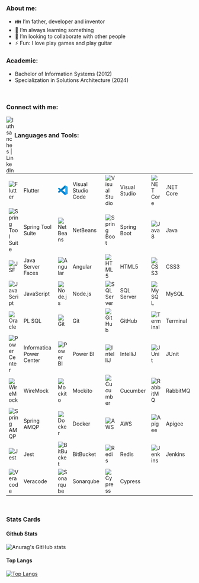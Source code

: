 ### About me:
- 👪 I’m father, developer and inventor
- 🌱 I’m always learning something
- 👯 I’m looking to collaborate with other people
- ⚡ Fun: I love play games and play guitar

### Academic: 
- Bachelor of Information Systems (2012)
- Specialization in Solutions Architecture (2024)
 
<br />

### Connect with me:

[<img align="left" alt="luthsanches | LinkedIn" width="22px" src="https://cdn.jsdelivr.net/npm/simple-icons@v3/icons/linkedin.svg" />][linkedin]


<br />

### Languages and Tools:


<table border="0">
<tr>
    <td><img align="left" alt="Flutter" width="26px" src="https://miro.medium.com/max/1000/1*ilC2Aqp5sZd1wi0CopD1Hw.png"></td>
    <td>Flutter</td>
    <td><img align="left" alt="Visual Studio Code" width="26px" src="https://raw.githubusercontent.com/github/explore/80688e429a7d4ef2fca1e82350fe8e3517d3494d/topics/visual-studio-code/visual-studio-code.png"></td>
    <td>Visual Studio Code</td>
    <td><img align="left" alt="Visual Studio" width="26px" src="https://th.bing.com/th/id/OIP.zZ3PAHMT2YQGpTW783sC9gHaFy?pid=Api&rs=1"></td>
    <td>Visual Studio</td>
    <td><img align="left" alt=".NET Core" width="26px" src="https://upload.wikimedia.org/wikipedia/commons/thumb/e/ee/.NET_Core_Logo.svg/1200px-.NET_Core_Logo.svg.png"></td>
    <td>.NET Core</td>  
<tr>
    <td><img align="left" alt="Spring Tool Suite" width="26px" src="https://encrypted-tbn0.gstatic.com/images?q=tbn%3AANd9GcRRtQyXi1necbFlJOetK3_3MHaLeHDGZ-C3pw&usqp=CAU" /></td>
    <td>Spring Tool Suite</td>
    <td><img align="left" alt="NetBeans" width="26px" src="https://miro.medium.com/max/400/1*XPf1OhlUMgbo39OhroBMyA.png" /></td>
    <td>NetBeans</td>
    <td><img align="left" alt="Spring Boot" width="26px" src="https://klauslaube.com.br/static/53761801e751a743e9d088f6a0383f9a/spring-boot-project-logo.png" /></td>
    <td>Spring Boot</td>
    <td><img align="left" alt="Java 8" width="26px" src="https://img2.gratispng.com/20180517/zve/kisspng-java-programmer-computer-programming-logo-5afe2f1dcf9897.0745314915266076458503.jpg" /></td>
    <td>Java</td>
</tr>
<tr>
    <td><img align="left" alt="JSF" width="26px" src="https://cdn2.auth0.com/blog/boot-faces/jsf-logo.png" /></td>
    <td>Java Server Faces</td>
    <td><img align="left" alt="Angular" width="26px" src="https://angular.io/assets/images/logos/angularjs/AngularJS-Shield.svg" /></td>
    <td>Angular</td>
    <td><img align="left" alt="HTML5" width="26px" src="https://logodownload.org/wp-content/uploads/2016/10/html5-logo-10.png" /></td>
    <td>HTML5</td>
    <td><img align="left" alt="CSS3" width="26px" src="https://img2.gratispng.com/20180816/rcw/kisspng-cascading-style-sheets-logo-clip-art-css3-html-5b7617f67bd3d6.3499284915344660385072.jpg" /></td>
    <td>CSS3</td>
</tr>
<tr>
    <td><img align="left" alt="JavaScript" width="26px" src="https://p1.hiclipart.com/preview/951/574/485/react-logo-javascript-redux-vuejs-angular-angularjs-expressjs-front-and-back-ends-png-clipart.jpg" /></td>
    <td>JavaScript</td>
    <td><img align="left" alt="Node.js" width="26px" src="https://banner2.cleanpng.com/20180425/jrw/ave9tlfdy.webp" /></td>
    <td>Node.js</td>
    <td><img align="left" alt="SQL Server" width="26px" src="https://img2.gratispng.com/20180705/jhx/kisspng-microsoft-sql-server-computer-servers-dblink-5b3ea014e90550.0487060715308308689545.jpg" /></td>
    <td>SQL Server</td>
    <td><img align="left" alt="MySQL" width="26px" src="https://img2.gratispng.com/20180803/bkf/kisspng-logo-mysql-database-phpmyadmin-mysql-digital-agency-maidenhead-web-agency-uk-5b6475c3513438.3209368415333104033326.jpg" /></td>
    <td>MySQL</td>
</tr>
<tr>
    <td><img align="left" alt="Oracle" width="26px" src="https://miro.medium.com/max/510/1*gXwiO-F1wgyeykGFnQ1iIg.png" /></td>
    <td>PL SQL</td>
    <td><img align="left" alt="Git" width="26px" src="https://img2.gratispng.com/20180824/xrj/kisspng-computer-icons-pro-git-portable-network-graphics-i-git-book-pro-git-app-app-5b80546c0b1311.5417567715351368760454.jpg" /></td>
    <td>Git</td>
    <td><img align="left" alt="GitHub" width="26px" src="https://i.pinimg.com/originals/b1/5e/ed/b15eedbdafbbdbca3249e3942f4faf3b.png" /></td>
    <td>GitHub</td>
    <td><img align="left" alt="Terminal" width="26px" src="https://w7.pngwing.com/pngs/981/872/png-transparent-computer-terminal-computer-icons-linux-console-terminal-emulator-linux-logo-desktop-wallpaper-linux-thumbnail.png" /></td>
    <td>Terminal</td>
</tr>
<tr>
    <td><img align="left" alt="Power Center" width="26px" src="https://software-advice.imgix.net/managed/products/logos/logo_final_2.jpg?auto=format&w=310" /></td>
    <td>Informatica Power Center</td>
    <td><img align="left" alt="Power BI" width="26px" src="https://img2.gratispng.com/20180920/zgq/kisspng-power-bi-business-intelligence-power-pivot-data-vi-5ba3629a15bc37.199013361537434266089.jpg" /></td>
    <td>Power BI</td>
    <td><img align="left" alt="IntelliJ" width="26px" src="https://e7.pngegg.com/pngimages/788/545/png-clipart-ij-logo-with-black-blue-red-and-orange-background-intellij-idea-logo-icons-logos-emojis-tech-companies.png" /></td>
    <td>IntelliJ</td>
    <td><img align="left" alt="JUnit" width="26px" src="https://user-images.githubusercontent.com/33158051/103466459-7524de80-4d13-11eb-96ba-f13e5409a18a.png" /></td>
    <td>JUnit</td>
</tr>
<tr>
    <td><img align="left" alt="WireMock" width="26px" src="https://wiremock.org/images/shortLogo.png" /></td>
    <td>WireMock</td>
    <td><img align="left" alt="Mockito" width="26px" src="https://joaoarthurbm.github.io/arqsoft-blog/posts/mockito/mockito-logo.png" /></td>
    <td>Mockito</td>
    <td><img align="left" alt="Cucumber" width="26px" src="https://w7.pngwing.com/pngs/218/827/png-transparent-cucumber-behavior-driven-development-selenium-java-virtual-machine-cucumber.png" /></td>
    <td>Cucumber</td>
    <td><img align="left" alt="RabbitMQ" width="26px" src="https://pbs.twimg.com/profile_images/1223261138059780097/eH73w5lN_400x400.jpg" /></td>
    <td>RabbitMQ</td>
    
</tr>
<tr>
    <td><img align="left" alt="Spring AMQP" width="26px" src="https://www.amqp.org/sites/amqp.org/themes/genesis_amqp/images/showreel/logo.png" /></td>
    <td>Spring AMQP</td>
    <td><img align="left" alt="Docker" width="26px" src="https://www.docker.com/wp-content/uploads/2021/10/Moby-logo-sm.png" /></td>
    <td>Docker</td>
    <td><img align="left" alt="AWS" width="26px" src="https://logospng.org/wp-content/uploads/amazon-web-services.png" /></td>
    <td>AWS</td>
    <td><img align="left" alt="Apigee" width="26px" src="https://daston.com/wp-content/uploads/2022/05/Apigee.png" /></td>
    <td>Apigee</td>
</tr>
<tr>
    <td><img align="left" alt="Jest" width="26px" src="https://e7.pngegg.com/pngimages/755/519/png-clipart-jest-logo-tech-companies-thumbnail.png" /></td>
    <td>Jest</td>
    <td><img align="left" alt="BitBucket" width="26px" src="https://encrypted-tbn0.gstatic.com/images?q=tbn:ANd9GcSOS0n_DK81yq4wx61fxrVNj-fGXoJg5C0COQ&s" /></td>
    <td>BitBucket</td>
    <td><img align="left" alt="Redis" width="26px" src="https://e7.pngegg.com/pngimages/540/594/png-clipart-redis-distributed-cache-go-data-structure-nodejs-sticker-nodejs.png" /></td>
    <td>Redis</td>
    <td><img align="left" alt="Jenkins" width="26px" src="https://upload.wikimedia.org/wikipedia/commons/thumb/e/e9/Jenkins_logo.svg/1483px-Jenkins_logo.svg.png" /></td>
    <td>Jenkins</td>
</tr>
<tr>
    <td><img align="left" alt="Veracode" width="26px" src="https://media.licdn.com/dms/image/v2/D560BAQHui0cbFdElXA/company-logo_200_200/company-logo_200_200/0/1738324699808/veracode_logo?e=2147483647&v=beta&t=3mxm2t0lz1Z3t-l7FbO6hnqWw9cKgh5lOR0exYKXv8o" /></td>
    <td>Veracode</td>
    <td><img align="left" alt="Sonarqube" width="26px" src="https://cdn.worldvectorlogo.com/logos/sonarqube-1.svg" /></td>
    <td>Sonarqube</td>
    <td><img align="left" alt="Cypress" width="26px" src="https://miro.medium.com/v2/resize:fit:600/0*YtCzzpjWb60A_P3-.png" /></td>
    <td>Cypress</td>

 
</tr>
</table>

<br />

### Stats Cards

#### Github Stats

![Anurag's GitHub stats](https://github-readme-stats.vercel.app/api?username=luthsanches&show_icons=true)

#### Top Langs

[![Top Langs](https://github-readme-stats.vercel.app/api/top-langs/?username=luthsanches)](https://github.com/anuraghazra/github-readme-stats)

[linkedin]: https://www.linkedin.com/in/luth-de-menezes-sanches-61451b4a/
